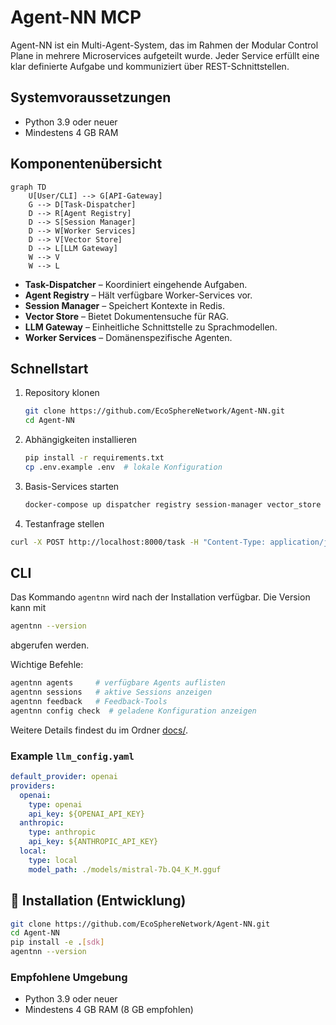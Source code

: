 # Agent-NN MCP

Agent-NN ist ein Multi-Agent-System, das im Rahmen der Modular Control Plane in mehrere Microservices aufgeteilt wurde. Jeder Service erfüllt eine klar definierte Aufgabe und kommuniziert über REST-Schnittstellen.

## Systemvoraussetzungen

- Python 3.9 oder neuer
- Mindestens 4 GB RAM

## Komponentenübersicht

```mermaid
graph TD
    U[User/CLI] --> G[API-Gateway]
    G --> D[Task-Dispatcher]
    D --> R[Agent Registry]
    D --> S[Session Manager]
    D --> W[Worker Services]
    D --> V[Vector Store]
    D --> L[LLM Gateway]
    W --> V
    W --> L
```

- **Task-Dispatcher** – Koordiniert eingehende Aufgaben.
- **Agent Registry** – Hält verfügbare Worker-Services vor.
- **Session Manager** – Speichert Kontexte in Redis.
- **Vector Store** – Bietet Dokumentensuche für RAG.
- **LLM Gateway** – Einheitliche Schnittstelle zu Sprachmodellen.
- **Worker Services** – Domänenspezifische Agenten.

## Schnellstart

1. Repository klonen
   ```bash
   git clone https://github.com/EcoSphereNetwork/Agent-NN.git
   cd Agent-NN

   ```
2. Abhängigkeiten installieren
   ```bash
   pip install -r requirements.txt
   cp .env.example .env  # lokale Konfiguration
   ```
3. Basis-Services starten
   ```bash
   docker-compose up dispatcher registry session-manager vector_store llm_gateway
   ```
4. Testanfrage stellen
```bash
curl -X POST http://localhost:8000/task -H "Content-Type: application/json" -d '{"task_type": "chat", "input": "Hallo"}'
```

## CLI

Das Kommando `agentnn` wird nach der Installation verfügbar. Die Version kann mit

```bash
agentnn --version
```
abgerufen werden.

Wichtige Befehle:
```bash
agentnn agents     # verfügbare Agents auflisten
agentnn sessions   # aktive Sessions anzeigen
agentnn feedback   # Feedback-Tools
agentnn config check  # geladene Konfiguration anzeigen
```

Weitere Details findest du im Ordner [docs/](docs/).

### Example `llm_config.yaml`

```yaml
default_provider: openai
providers:
  openai:
    type: openai
    api_key: ${OPENAI_API_KEY}
  anthropic:
    type: anthropic
    api_key: ${ANTHROPIC_API_KEY}
  local:
    type: local
    model_path: ./models/mistral-7b.Q4_K_M.gguf
```

## 🤖 Installation (Entwicklung)

```bash
git clone https://github.com/EcoSphereNetwork/Agent-NN.git
cd Agent-NN
pip install -e .[sdk]
agentnn --version
```

### Empfohlene Umgebung

- Python 3.9 oder neuer
- Mindestens 4 GB RAM (8 GB empfohlen)

